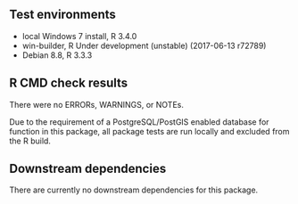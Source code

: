 ## Test environments
* local Windows 7 install, R 3.4.0
* win-builder, R Under development (unstable) (2017-06-13 r72789)
* Debian 8.8, R 3.3.3

## R CMD check results
There were no ERRORs, WARNINGS, or NOTEs.

Due to the requirement of a PostgreSQL/PostGIS enabled database for function in this package, all package tests are run locally and excluded from the R build.

## Downstream dependencies
There are currently no downstream dependencies for this package.